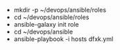 * mkdir -p ~/devops/ansible/roles
* cd ~/devops/ansible/roles
* ansible-galaxy init role
* cd ~/devops/ansible
* ansible-playbook -i hosts dfxk.yml
